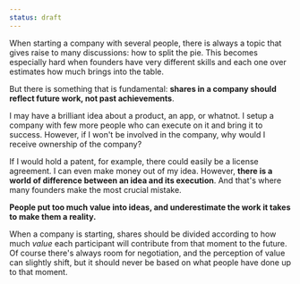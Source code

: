 ```yaml
---
status: draft
---
```


When starting a company with several people, there is always a topic that gives raise to many discussions: how to split the pie. This becomes especially hard when founders have very different skills and each one over estimates how much brings into the table. 

But there is something that is fundamental: **shares in a company should reflect future work, not past achievements**. 

I may have a brilliant idea about a product, an app, or whatnot. I setup a company with few more people who can execute on it and bring it to success. However, if I won't be involved in the company, why would I receive ownership of the company? 

If I would hold a patent, for example, there could easily be a license agreement. I can even make money out of my idea. However, **there is a world of difference between an idea and its execution**. And that's where many founders make the most crucial mistake. 

**People put too much value into ideas, and underestimate the work it takes to make them a reality.**

When a company is starting, shares should be divided according to how much *value* each participant will contribute from that moment to the future. Of course there's always room for negotiation, and the perception of value can slightly shift, but it should never be based on what people have done up to that moment. 